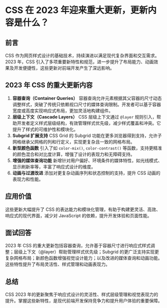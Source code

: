 # **CSS 在 2023 年迎来重大更新，更新内容是什么？**

## 前言

CSS 作为网页样式设计的基础技术，持续演进以满足现代复杂界面和交互需求。2023 年，CSS 引入了多项重要新特性和规范，进一步提升了布局能力、动画效果及开发便捷性，这些更新对前端开发产生了深远影响。

## 2023 年 CSS 的重大更新内容

1. **容器查询（Container Queries）**
   容器查询允许元素根据其父容器的尺寸动态调整样式，突破了传统只依赖视口尺寸的媒体查询限制。开发者可以基于容器宽度或高度实现响应式布局，更加灵活地构建组件。
2. **层级上下文（Cascade Layers）**
   CSS 层级上下文通过 `@layer` 规则引入，帮助开发者定义样式层级结构，有效管理样式优先级，减少样式覆盖和冲突。它提升了样式的可维护性和模块化。
3. **Subgrid 扩展支持**
   CSS Grid 的 Subgrid 功能在更多浏览器得到支持，允许子网格继承父网格的列和行定义，实现更复杂且一致的网格布局。
4. **新型颜色函数**
   引入了如 `color-mix()`, `color-contrast()` 等函数，支持更精准的颜色混合和对比度计算，增强了设计的表现力和无障碍支持。
5. **增强的媒体查询功能**
   新增针对用户偏好、环境条件的媒体特性，如光线模式、显示刷新率等，丰富了响应式设计的维度。
6. **动画与过渡改进**
   添加对更复杂动画序列和状态控制的支持，提升 CSS 动画的表现力和性能。

## 应用价值

这些更新大幅提升了 CSS 的表达能力和模块化管理，有助于构建更灵活、高效、响应式的现代界面，减少对 JavaScript 的依赖，提升开发体验和页面性能。

## 面试回答

2023 年 CSS 的重大更新包括容器查询，允许基于容器尺寸进行响应式样式调整；层级上下文（@layer）帮助管理样式优先级；Subgrid 的更广泛支持实现更复杂网格布局；新颜色函数增强视觉设计能力；以及改进的媒体查询和动画功能。这些特性提升了布局灵活性、样式管理和动画表现力。

## 总结

CSS 2023 年的更新聚焦于响应式设计的灵活性、样式层级管理和视觉表现力的提升。掌握这些新特性，是现代前端开发保持竞争力和提升用户体验的重要保障。